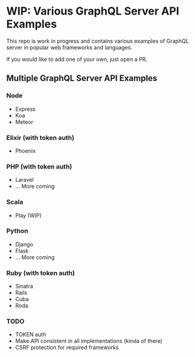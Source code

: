 # WIP: Various GraphQL Server API Examples

This repo is work in progress and contains various examples of GraphQL server in popular web frameworks and languages.

If you would like to add one of your own, just open a PR.

## Multiple GraphQL Server API Examples

### Node
* Express
* Koa
* Meteor

### Elixir (with token auth)
* Phoenix

### PHP (with token auth)
* Laravel
* ... More coming

### Scala
* Play (WIP)

### Python
* Django
* Flask
* ... More coming

### Ruby (with token auth)
* Sinatra
* Rails
* Cuba
* Roda

### TODO
* TOKEN auth
* Make API consistent in all implementations (kinda of there)
* CSRF protection for required frameworks
